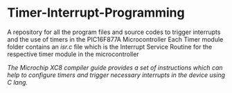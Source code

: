 # Timer-Interrupt-Programming
A repository for all the program files and source codes to trigger interrupts and the use of timers in the PIC16F877A Microcontroller
Each Timer module folder contains an *isr.c* file which is the Interrupt Service Routine for the respective timer module in the microcontroller

*The Microchip XC8 compiler guide provides a set of instructions which can help to configure timers and trigger necessary interrupts in the device using C lang.*

